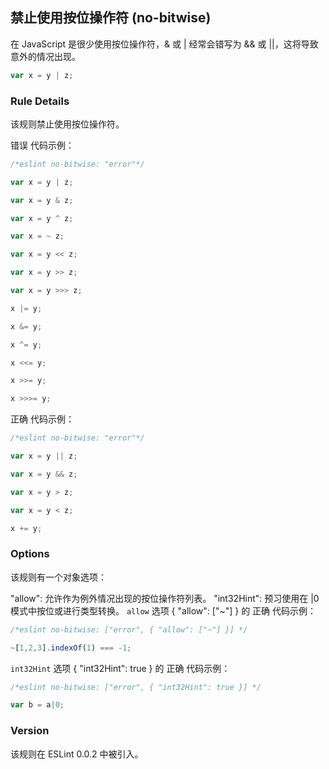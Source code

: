 ## 禁止使用按位操作符 (no-bitwise)

在 JavaScript 是很少使用按位操作符，& 或 | 经常会错写为 && 或 ||，这将导致意外的情况出现。
```js
var x = y | z;
```
### Rule Details
该规则禁止使用按位操作符。

错误 代码示例：
```js
/*eslint no-bitwise: "error"*/

var x = y | z;

var x = y & z;

var x = y ^ z;

var x = ~ z;

var x = y << z;

var x = y >> z;

var x = y >>> z;

x |= y;

x &= y;

x ^= y;

x <<= y;

x >>= y;

x >>>= y;
```

正确 代码示例：
```js
/*eslint no-bitwise: "error"*/

var x = y || z;

var x = y && z;

var x = y > z;

var x = y < z;

x += y;
```
### Options
该规则有一个对象选项：

"allow": 允许作为例外情况出现的按位操作符列表。
"int32Hint": 预习使用在 |0 模式中按位或进行类型转换。
```allow```
选项 { "allow": ["~"] } 的 正确 代码示例：
```js
/*eslint no-bitwise: ["error", { "allow": ["~"] }] */

~[1,2,3].indexOf(1) === -1;
```

```int32Hint```
选项 { "int32Hint": true } 的 正确 代码示例：
```js
/*eslint no-bitwise: ["error", { "int32Hint": true }] */

var b = a|0;
```

### Version
该规则在 ESLint 0.0.2 中被引入。

